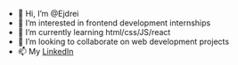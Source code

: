- 👋 Hi, I’m @Ejdrei
- 👀 I’m interested in frontend development internships
- 🌱 I’m currently learning html/css/JS/react
- 💞️ I’m looking to collaborate on web development projects
- 📫 My <a href="https://www.linkedin.com/in/adrienneroche/">LinkedIn</a>

<!---
Ejdrei/Ejdrei is a ✨ special ✨ repository because its `README.md` (this file) appears on your GitHub profile.
You can click the Preview link to take a look at your changes.
--->

